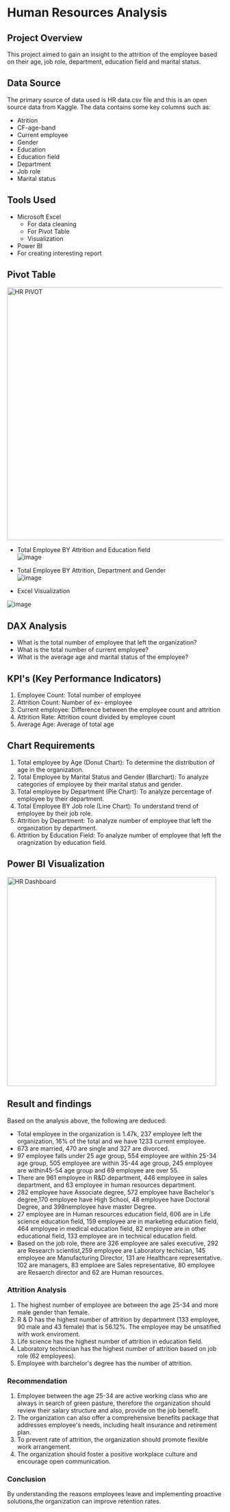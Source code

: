 # Human Resources Analysis


## Project Overview
This project aimed to gain an insight to the attrition of the employee based on their age, job role, department, education field and marital status.

## Data Source 
The primary source of data used is HR data.csv file and this is an open source data from Kaggle. The data contains some key columns such as:
- Atrition
- CF-age-band
- Current employee
- Gender
- Education
- Education field
- Department
- Job role
- Marital status

## Tools Used
- Microsoft Excel
  - For data cleaning
  - For Pivot Table
  - Visualization
- Power BI
 - For creating interesting report

## Pivot Table
<img width="590" alt="HR PIVOT" src="https://github.com/user-attachments/assets/8a8ea7ed-b3f8-4258-9ee8-913c2f3e3072">

- Total Employee BY	Attrition and Education field		
  ![image](https://github.com/user-attachments/assets/36c67abf-e730-48f2-a317-39a90af2fb0d)

- Total Employee BY	Attrition, Department and Gender	
![image](https://github.com/user-attachments/assets/407f220b-ed85-4cc3-850b-78e91242107c)

- Excel Visualization
  
![image](https://github.com/user-attachments/assets/fe2f62de-b5f0-4b00-9734-9b67732b873d)

## DAX Analysis
- What is the total number of employee that left the organization?
- What is the total number of current employee?
- What is the average age and marital status of the employee?
  
## KPI's (Key Performance Indicators)
1. Employee Count: Total number of employee
2. Attrition Count: Number of ex- employee
3. Current employee: Difference between the employee count and attrition
4. Attrition Rate: Attrition count divided by employee count
5. Average Age: Average of total age

## Chart Requirements
1. Total employee by Age (Donut Chart): To determine the distribution of age in the organization.
2. Total Employee by Marital Status and Gender (Barchart): To analyze categories of employee by their marital status and gender.
3. Total employee by Department (Pie Chart): To analyze percentage of employee by their department.
4. Total Employee BY Job role (Line Chart): To understand trend of employee by their job role.
5. Attrition by Department: To analyze number of employee that left the organization by department.
6. Attrition by Education Field: To analyze number of employee that left the oragnization by education field.


## Power BI Visualization

<img width="488" alt="HR Dashboard" src="https://github.com/user-attachments/assets/31c1b251-31d4-4073-926a-3970792bf459">

## Result and findings
  Based on the analysis above, the following are deduced:
  - Total employee in the organization is 1.47k, 237 employee left the organization, 16% of the total and we have 1233 current employee.
  - 673 are married, 470 are single and 327 are divorced.
  - 97 employee falls under 25 age group, 554 employee are within 25-34 age group, 505 employee are within 35-44 age group, 245 employee are within45-54 age group and 69 
    employee are over 55.
  - There are 961 employee in R&D department, 446 employee in sales department, and 63 employee in human resources department.
  - 282 employee have Associate degree, 572 employee have Bachelor's degree,170 employee have High School, 48 employee have Doctoral Degree, and 398nemployee have master 
    Degree.
  - 27 employee are in Human resources education field, 606 are in Life science education field, 159 employee are in marketing education field, 464 employee in medical 
   education field, 82 employee are in other educational field, 133 employee are in technical education field.
  - Based on the job role, there are 326 employee are sales executive, 292 are Research scientist,259 employee are Laboratory techician, 145 employee are Manufacturing 
    Director, 131 are Healthcare representative. 102 are managers, 83 emploee are Sales representative, 80 employee are Resaerch director and 62 are Human resources.

### Attrition Analysis
1. The highest number of employee are between the age 25-34 and more male gender than female.
2. R & D has the highest number of attrition by department (133 employee, 90 male and 43 female) that is 56.12%. The employee may be unsatified with work enviroment.
3. Life science has the highest number of attrition in education field.
4. Laboratory technician has the highest number of attrition based on job role (62 employees).
5. Employee with barchelor's degree has the number of attrition.

### Recommendation
1. Employee between the age 25-34 are active working class who are always in search of green pasture, therefore the organization should review their salary structure and also, provide on the job benefit.
2. The organization can also offer a comprehensive benefits package that addresses employee's needs, including healt insurance and retirement plan.
3. To prevent rate of attrition, the organization should promote flexible work arrangement.
4. The organization should foster a positive workplace culture and encourage open communication.

### Conclusion
By understanding the reasons employees leave and implementing proactive solutions,the  organization can improve retention rates.

